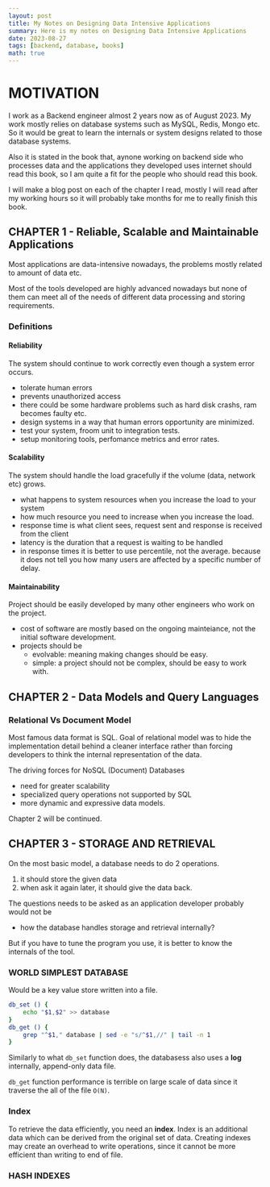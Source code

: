```yaml
---
layout: post
title: My Notes on Designing Data Intensive Applications 
summary: Here is my notes on Designing Data Intensive Applications 
date: 2023-08-27 
tags: [backend, database, books]
math: true
---
```


# MOTIVATION

I work as a Backend engineer almost 2 years now as of August 2023. My work mostly relies on database systems such as MySQL, Redis, Mongo etc. So it would be great to learn the internals or system designs related to those database systems.

Also it is stated in the book that, aynone working on backend side who processes data and the applications they developed uses internet should read this book, so I am quite a fit for the people who should read this book.

I will make a blog post on each of the chapter I read, mostly I will read after my working hours so it will probably take months for me to really finish this book.

##  CHAPTER 1 - Reliable, Scalable and Maintainable Applications

Most applications are data-intensive nowadays, the problems mostly related to amount of data etc.

Most of the tools developed are highly advanced nowadays but none of them can meet all of the needs of different data processing and storing requirements.

### Definitions

#### Reliability

The system should continue to work correctly even though a system error occurs.

- tolerate human errors
- prevents unauthorized access
- there could be some hardware problems such as hard disk crashs, ram becomes faulty etc.
- design systems in a way that human errors opportunity are minimized. 
- test your system, froom unit to integration tests.
- setup monitoring tools, perfomance metrics and error rates.


#### Scalability

The system should handle the load gracefully if the volume (data, network etc) grows.

- what happens to system resources when you increase the load to your system
- how much resource you need to increase when you increase the load.
- response time is what client sees, request sent and response is received from the client
- latency is the duration that a request is waiting to be handled
- in response times it is better to use percentile, not the average. because it does not tell you how many users are affected by a specific number of delay.


#### Maintainability

Project should be easily developed by many other engineers who work on the project.

- cost of software are mostly based on the ongoing mainteiance, not the initial software development.
- projects should be
    - evolvable: meaning making changes should be easy.
    - simple: a project should not be complex, should be easy to work with.


##  CHAPTER 2 - Data Models and Query Languages

### Relational Vs Document Model

Most famous data format is SQL. Goal of relational model was to hide the implementation detail behind a cleaner interface rather than forcing developers to think the internal representation of the data.

The driving forces for NoSQL (Document) Databases
- need for greater scalability
- specialized query operations not supported by SQL
- more dynamic and expressive data models. 

Chapter 2 will be continued.

## CHAPTER 3 - STORAGE AND RETRIEVAL

On the most basic model, a database needs to do 2 operations.

1. it should store the given data
2. when ask it again later, it should give the data back.


The questions needs to be asked as an application developer probably would not be
- how the database handles storage and retrieval internally?

But if you have to tune the program you use, it is better to know the internals of the tool.

### WORLD SIMPLEST DATABASE

Would be a key value store written into a file.

```bash
db_set () {
    echo "$1,$2" >> database
}
db_get () {
    grep "^$1," database | sed -e "s/^$1,//" | tail -n 1
}
```

Similarly to what `db_set` function does, the databasess also uses a **log** internally, append-only data file.


`db_get` function performance is terrible on large scale of data since it traverse the all of the file `O(N)`.

### Index

To retrieve the data efficiently, you need an **index**. Index is an additional data which can be derived from the original set of data. Creating indexes may create an overhead to write operations, since it cannot be more efficient than writing to end of file.


### HASH INDEXES